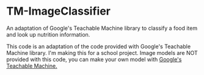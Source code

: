 # TM-ImageClassifier
An adaptation of Google's Teachable Machine library to classify a food item and look up nutrition information. 

This code is an adaptation of the code provided with Google's Teachable Machine library. I'm making this for a school project. Image models are NOT provided with this code, you can make your own model with [Google's Teachable Machine.](https://teachablemachine.withgoogle.com)
